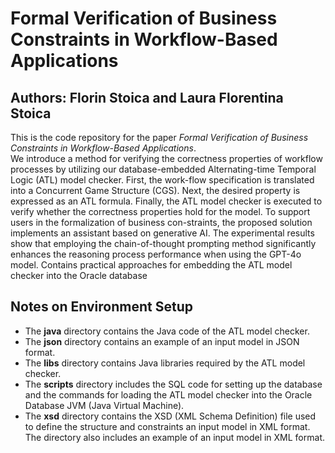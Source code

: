 # Formal Verification of Business Constraints in Workflow-Based Applications
## Authors: Florin Stoica and Laura Florentina Stoica 
This is the code repository for the paper _Formal Verification of Business Constraints in Workflow-Based Applications_.  
We introduce a method for verifying the correctness properties of workflow processes by utilizing our database-embedded Alternating-time Temporal Logic (ATL) model checker. First, the work-flow specification is translated into a Concurrent Game Structure (CGS). Next, the desired property is expressed as an ATL formula. Finally, the ATL model checker is executed to verify whether the correctness properties hold for the model. To support users in the formalization of business con-straints, the proposed solution implements an assistant based on generative AI. The experimental results show that employing the chain-of-thought prompting method significantly enhances the reasoning process performance when using the GPT-4o model.
Contains practical approaches for embedding the ATL model checker into the Oracle database 
## Notes on Environment Setup
- The **java** directory contains the Java code of the ATL model checker.
- The **json** directory contains an example of an input model in JSON format.
- The **libs** directory contains Java libraries required by the ATL model checker.
- The **scripts** directory includes the SQL code for setting up the database and the commands for loading the ATL model checker into the Oracle Database JVM (Java Virtual Machine).
- The **xsd** directory contains the XSD (XML Schema Definition) file used to define the structure and constraints an input model in XML format. The directory also includes an example of an input model in XML format.
